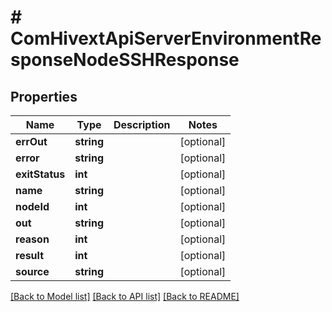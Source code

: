 # # ComHivextApiServerEnvironmentResponseNodeSSHResponse

## Properties

Name | Type | Description | Notes
------------ | ------------- | ------------- | -------------
**errOut** | **string** |  | [optional]
**error** | **string** |  | [optional]
**exitStatus** | **int** |  | [optional]
**name** | **string** |  | [optional]
**nodeId** | **int** |  | [optional]
**out** | **string** |  | [optional]
**reason** | **int** |  | [optional]
**result** | **int** |  | [optional]
**source** | **string** |  | [optional]

[[Back to Model list]](../../README.md#models) [[Back to API list]](../../README.md#endpoints) [[Back to README]](../../README.md)

